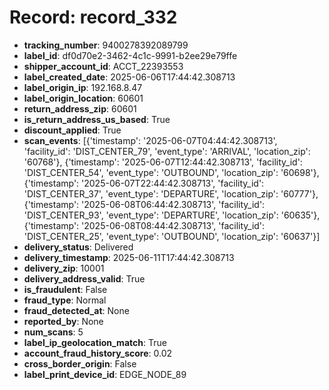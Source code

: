 # Record: record_332

- **tracking_number**: 9400278392089799
- **label_id**: df0d70e2-3462-4c1c-9991-b2ee29e79ffe
- **shipper_account_id**: ACCT_22393553
- **label_created_date**: 2025-06-06T17:44:42.308713
- **label_origin_ip**: 192.168.8.47
- **label_origin_location**: 60601
- **return_address_zip**: 60601
- **is_return_address_us_based**: True
- **discount_applied**: True
- **scan_events**: [{'timestamp': '2025-06-07T04:44:42.308713', 'facility_id': 'DIST_CENTER_79', 'event_type': 'ARRIVAL', 'location_zip': '60768'}, {'timestamp': '2025-06-07T12:44:42.308713', 'facility_id': 'DIST_CENTER_54', 'event_type': 'OUTBOUND', 'location_zip': '60698'}, {'timestamp': '2025-06-07T22:44:42.308713', 'facility_id': 'DIST_CENTER_37', 'event_type': 'DEPARTURE', 'location_zip': '60777'}, {'timestamp': '2025-06-08T06:44:42.308713', 'facility_id': 'DIST_CENTER_93', 'event_type': 'DEPARTURE', 'location_zip': '60635'}, {'timestamp': '2025-06-08T08:44:42.308713', 'facility_id': 'DIST_CENTER_25', 'event_type': 'OUTBOUND', 'location_zip': '60637'}]
- **delivery_status**: Delivered
- **delivery_timestamp**: 2025-06-11T17:44:42.308713
- **delivery_zip**: 10001
- **delivery_address_valid**: True
- **is_fraudulent**: False
- **fraud_type**: Normal
- **fraud_detected_at**: None
- **reported_by**: None
- **num_scans**: 5
- **label_ip_geolocation_match**: True
- **account_fraud_history_score**: 0.02
- **cross_border_origin**: False
- **label_print_device_id**: EDGE_NODE_89